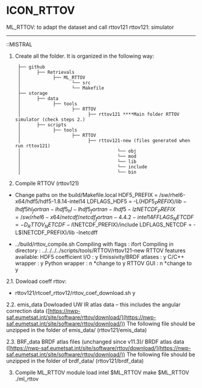 # ICON_RTTOV


ML_RTTOV: to adapt the dataset and call rttov121
rttov121: simulator

----------
::MISTRAL
1. Create all the folder. It is organized in the following way:
 
        ├── github
        │      ├── Retrievals
        │            ├── ML_RTTOV
        │                   └── src
        │                   └── Makefile
        ├── storage
        │      ├── data
        │            ├── tools
        │                   ├── RTTOV
        │                         ├── rttov121 ****Main folder RTTOV simulator (check steps 2.)
        │      ├── scripts
        │            ├── tools
        │                   ├── RTTOV
        │                         ├── rttov121-new (files generated when run rttov121)
        │                                    └── obj
        │                                    └── mod
        │                                    └── lib
        │                                    └── include
        │                                    └── bin


2. Compile RTTOV (rttov121)
  -  Change paths on the build/Makefile.local
      HDF5_PREFIX  = /sw/rhel6-x64/hdf5/hdf5-1.8.14-intel14 
      LDFLAGS_HDF5 = -L$(HDF5_PREFIX)/lib -lhdf5hl_fortran -lhdf5_hl -lhdf5_fortran -lhdf5 -lz
      NETCDF_PREFIX  = /sw/rhel6-x64/netcdf/netcdf_fortran-4.4.2-intel14
      FFLAGS_NETCDF  = -D_RTTOV_NETCDF -I$(NETCDF_PREFIX)/include
      LDFLAGS_NETCDF = -L$(NETCDF_PREFIX)/lib -lnetcdff
  
  - ../build/rttov_compile.sh
   Compiling with flags    : ifort
   Compiling in directory  : ../../../../scripts/tools/RTTOV/rttov121-new
   RTTOV features available:
   HDF5 coefficient I/O    : y
   Emissivity/BRDF atlases : y
   C/C++ wrapper           : y
   Python wrapper          : n *change to y
   RTTOV GUI               : n *change to y 
     
2.1. Dowload coeff rttov:
  - rttov121/rtcoef_rttov12/rttov_coef_download.sh
    y
    
2.2. emis_data
    Dowloaded UW IR atlas data – this includes the angular correction data ([https://nwp-saf.eumetsat.int/site/software/rttov/download/](https://nwp-saf.eumetsat.int/site/software/rttov/download/))
    The following file should be unzipped in the folder of emis_data/ (rttov121/emis_data)

2.3. BRF_data
    BRDF atlas files (unchanged since v11.3)/ BRDF atlas data ([https://nwp-saf.eumetsat.int/site/software/rttov/download/](https://nwp-saf.eumetsat.int/site/software/rttov/download/))
    The following file should be unzipped in the folder of brdf_data/ (rttov121/brdf_data)

3. Compile ML_RTTOV
   module load intel
   $ML_RTTOV   make
   $ML_RTTOV ./ml_rttov

